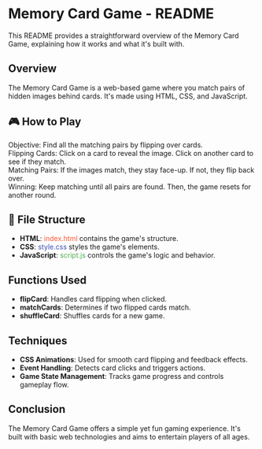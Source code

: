 # Memory Card Game - README

This README provides a straightforward overview of the Memory Card Game, explaining how it works and what it's built with.

## Overview
The Memory Card Game is a web-based game where you match pairs of hidden images behind cards. It's made using HTML, CSS, and JavaScript.

## 🎮 How to Play
Objective: Find all the matching pairs by flipping over cards.  
Flipping Cards: Click on a card to reveal the image. Click on another card to see if they match.  
Matching Pairs: If the images match, they stay face-up. If not, they flip back over.  
Winning: Keep matching until all pairs are found. Then, the game resets for another round.

## 📂 File Structure
- **HTML**: <span style="color: #ff5733;">index.html</span> contains the game's structure.
- **CSS**: <span style="color: #3f51b5;">style.css</span> styles the game's elements.
- **JavaScript**: <span style="color: #4caf50;">script.js</span> controls the game's logic and behavior.

## Functions Used
- **flipCard**: Handles card flipping when clicked.
- **matchCards**: Determines if two flipped cards match.
- **shuffleCard**: Shuffles cards for a new game.

## Techniques
- **CSS Animations**: Used for smooth card flipping and feedback effects.
- **Event Handling**: Detects card clicks and triggers actions.
- **Game State Management**: Tracks game progress and controls gameplay flow.

## Conclusion
The Memory Card Game offers a simple yet fun gaming experience. It's built with basic web technologies and aims to entertain players of all ages.
